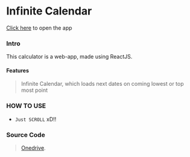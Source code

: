 # Infinite Calendar
[Click here] to open the app
### Intro
This calculator is a web-app, made using ReactJS.
#### Features
> Infinite Calendar, which loads next dates on coming lowest or top most point
### HOW TO USE
- `Just SCROLL` xD!!
### Source Code
> [Onedrive].

[Onedrive]: <https://iitk-my.sharepoint.com/:f:/g/personal/harshp_iitk_ac_in/Elk2m7UYfjdFrnETYeBfFu0BOlNuTSYWU8-b1Jpj_41mzw?e=W2uRdX>
[Click here]: <https://h4rshp.github.io/Infinite-Calendar/>
